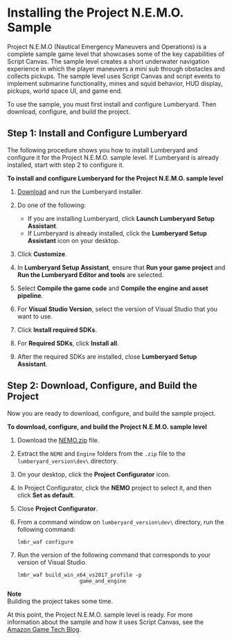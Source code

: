 # Installing the Project N\.E\.M\.O\. Sample<a name="script-canvas-nemo-sample"></a>

Project N\.E\.M\.O \(Nautical Emergency Maneuvers and Operations\) is a complete sample game level that showcases some of the key capabilities of Script Canvas\. The sample level creates a short underwater navigation experience in which the player maneuvers a mini sub through obstacles and collects pickups\. The sample level uses Script Canvas and script events to implement submarine functionality, mines and squid behavior, HUD display, pickups, world space UI, and game end\. 

To use the sample, you must first install and configure Lumberyard\. Then download, configure, and build the project\.

## Step 1: Install and Configure Lumberyard<a name="script-canvas-nemo-sample-preparing"></a>

The following procedure shows you how to install Lumberyard and configure it for the Project N\.E\.M\.O\. sample level\. If Lumberyard is already installed, start with step 2 to configure it\.

**To install and configure Lumberyard for the Project N\.E\.M\.O\. sample level**

1. [Download](https://aws.amazon.com/lumberyard/downloads/) and run the Lumberyard installer\.

1. Do one of the following:
   + If you are installing Lumberyard, click **Launch Lumberyard Setup Assistant**\.
   + If Lumberyard is already installed, click the **Lumberyard Setup Assistant** icon on your desktop\.

1. Click **Customize**\.

1. In **Lumberyard Setup Assistant**, ensure that **Run your game project** and **Run the Lumberyard Editor and tools** are selected\. 

1. Select **Compile the game code** and **Compile the engine and asset pipeline**\.

1. For **Visual Studio Version**, select the version of Visual Studio that you want to use\.

1. Click **Install required SDKs**\.

1. For **Required SDKs**, click **Install all**\.

1. After the required SDKs are installed, close **Lumberyard Setup Assistant**\.

## Step 2: Download, Configure, and Build the Project<a name="script-canvas-nemo-sample-building"></a>

Now you are ready to download, configure, and build the sample project\.

**To download, configure, and build the Project N\.E\.M\.O\. sample level**

1. Download the [NEMO\.zip](https://d2zdx4pxusljwa.cloudfront.net/NEMO.zip) file\.

1. Extract the `NEMO` and `Engine` folders from the `.zip` file to the `lumberyard_version\dev\` directory\.

1. On your desktop, click the **Project Configurator** icon\.

1. In Project Configurator, click the **NEMO** project to select it, and then click **Set as default**\.

1. Close **Project Configurator**\.

1. From a command window on `lumberyard_version\dev\` directory, run the following command:

   ```
   lmbr_waf configure
   ```

1. Run the version of the following command that corresponds to your version of Visual Studio\.

   ```
   lmbr_waf build_win_x64_vs2017_profile -p
                       game_and_engine
   ```
**Note**  
Building the project takes some time\. 

At this point, the Project N\.E\.M\.O\. sample level is ready\. For more information about the sample and how it uses Script Canvas, see the [Amazon Game Tech Blog](http://aws.amazon.com/blogs/gametech/working-with-lumberyards-script-canvas-project-n-e-m-o-sample-now-available/)\.